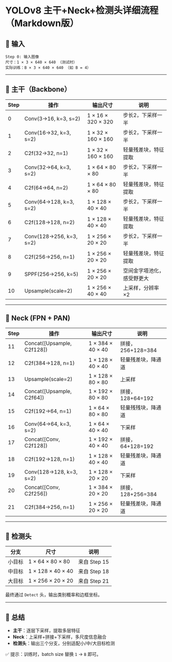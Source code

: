 
# YOLOv8 主干+Neck+检测头详细流程（Markdown版）

## 🎯 输入

```
Step 0: 输入图像
尺寸：1 × 3 × 640 × 640 （测试时）
实际训练：B × 3 × 640 × 640 （如 B = 4）
```

---

## 🔑 主干（Backbone）

| Step | 操作 | 输出尺寸 | 说明 |
|------|------|----------|------|
| 0 | Conv(3→16, k=3, s=2) | 1 × 16 × 320 × 320 | 步长2，下采样一半 |
| 1 | Conv(16→32, k=3, s=2) | 1 × 32 × 160 × 160 | 步长2，下采样一半 |
| 2 | C2f(32→32, n=1) | 1 × 32 × 160 × 160 | 轻量残差块，特征提取 |
| 3 | Conv(32→64, k=3, s=2) | 1 × 64 × 80 × 80 | 步长2，下采样一半 |
| 4 | C2f(64→64, n=2) | 1 × 64 × 80 × 80 | 轻量残差块，特征提取 |
| 5 | Conv(64→128, k=3, s=2) | 1 × 128 × 40 × 40 | 步长2，下采样一半 |
| 6 | C2f(128→128, n=2) | 1 × 128 × 40 × 40 | 轻量残差块，特征提取 |
| 7 | Conv(128→256, k=3, s=2) | 1 × 256 × 20 × 20 | 步长2，下采样一半 |
| 8 | C2f(256→256, n=1) | 1 × 256 × 20 × 20 | 轻量残差块，特征提取 |
| 9 | SPPF(256→256, k=5) | 1 × 256 × 20 × 20 | 空间金字塔池化，感受野更大 |
| 10 | Upsample(scale=2) | 1 × 256 × 40 × 40 | 上采样，分辨率 ×2 |

---

## 🔗 Neck (FPN + PAN)

| Step | 操作 | 输出尺寸 | 说明 |
|------|------|----------|------|
| 11 | Concat([Upsample, C2f128]) | 1 × 384 × 40 × 40 | 拼接，256+128=384 |
| 12 | C2f(384→128, n=1) | 1 × 128 × 40 × 40 | 轻量残差块，降通道 |
| 13 | Upsample(scale=2) | 1 × 128 × 80 × 80 | 上采样 |
| 14 | Concat([Upsample, C2f64]) | 1 × 192 × 80 × 80 | 拼接，128+64=192 |
| 15 | C2f(192→64, n=1) | 1 × 64 × 80 × 80 | 轻量残残块，降通道 |
| 16 | Conv(64→64, k=3, s=2) | 1 × 64 × 40 × 40 | 下采样 |
| 17 | Concat([Conv, C2f128]) | 1 × 192 × 40 × 40 | 拼接，64+128=192 |
| 18 | C2f(192→128, n=1) | 1 × 128 × 40 × 40 | 轻量残差块，降通道 |
| 19 | Conv(128→128, k=3, s=2) | 1 × 128 × 20 × 20 | 下采样 |
| 20 | Concat([Conv, C2f256]) | 1 × 384 × 20 × 20 | 拼接，128+256=384 |
| 21 | C2f(384→256, n=1) | 1 × 256 × 20 × 20 | 轻量残差块，降通道 |

---

## 🎯 检测头

| 分支 | 尺寸 | 说明 |
|------|------|------|
| 小目标 | 1 × 64 × 80 × 80 | 来自 Step 15 |
| 中目标 | 1 × 128 × 40 × 40 | 来自 Step 18 |
| 大目标 | 1 × 256 × 20 × 20 | 来自 Step 21 |

最终通过 `Detect` 头，输出类别概率和边框坐标。

---

## 🚩 总结

- **主干**：逐层下采样，提取多层特征  
- **Neck**：上采样+拼接+下采样，多尺度信息融合  
- **检测头**：输出三个分支，分别适配小/中/大目标检测

✅ 提示：训练时，batch size 替换 `1` → `B` 即可。
